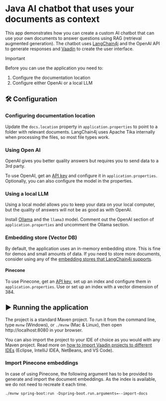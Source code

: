 # Java AI chatbot that uses your documents as context 

This app demonstrates how you can create a custom AI chatbot that can use your own documents to answer questions using RAG (retrieval augmented generation).
The chatbot uses [LangChain4j](https://github.com/langchain4j/langchain4j) and the OpenAI API to generate responses and [Vaadin](http://vaadin.com/) to create the user interface.

> [!IMPORTANT]
> Before you can use the application you need to:
> 1. Configure the documentation location
> 2. Configure either OpenAi or a local LLM

## 🛠️ Configuration

### Configuring documentation location

Update the `docs.location` property in `application.properties` to point to a folder with relevant documents. 
LangChain4j uses Apache Tika internally when processing the files, so most file types work.

### Using Open AI

OpenAI gives you better quality answers but requires you to send data to a 3rd party.

To use OpenAI, get an [API key](https://platform.openai.com/api-keys) and configure it in `application.properties`. 
Optionally, you can also configure the model in the properties. 

### Using a local LLM

Using a local model allows you to keep your data on your local computer, but the quality of answers will not be as good as with OpenAI.

Install [Ollama](https://ollama.com/) and the `llama3` model.
Comment out the OpenAI section of `application.properties` and uncomment the Ollama section.

### Embedding store (Vector DB)

By default, the application uses an in-memory embedding store. This is fine for demos and small amounts of data. 
If you need to store more documents, consider using any of the [embedding stores that LangChain4j supports](https://docs.langchain4j.dev/integrations/embedding-stores/).

#### Pinecone

To use Pinecone, get an [API key](https://www.pinecone.io/), set up an index and configure them in `application.properties`. Use or set up an index with a vector dimension of 384.

## ▶️ Running the application

The project is a standard Maven project. To run it from the command line,
type `mvnw` (Windows), or `./mvnw` (Mac & Linux), then open
http://localhost:8080 in your browser.

You can also import the project to your IDE of choice as you would with any
Maven project. Read more on [how to import Vaadin projects to different IDEs](https://vaadin.com/docs/latest/guide/step-by-step/importing) (Eclipse, IntelliJ IDEA, NetBeans, and VS Code).

### Import Pinecone embeddings

In case of using Pinecone, the following argument has to be provided to generate and import the document embeddings. As the index is available, we do not need to recreate it each time.

```
./mvnw spring-boot:run -Dspring-boot.run.arguments=--import-docs
```